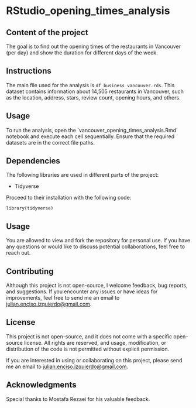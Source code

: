 # RStudio_opening_times_analysis

## Content of the project
The goal is to find out the opening times of the restaurants in Vancouver (per day) and show the duration for different days of the week.

## Instructions
The main file used for the analysis is `df_business_vancouver.rds`. This dataset contains information about 14,505 restaurants in Vancouver, such as the location, address, stars, review count, opening hours, and others.

## Usage
To run the analysis, open the ´vancouver_opening_times_analysis.Rmd´ notebook and execute each cell sequentially. Ensure that the required datasets are in the correct file paths.

## Dependencies
The following libraries are used in different parts of the project:

- Tidyverse

Proceed to their installation with the following code:
```
library(tidyverse)
```

## Usage
You are allowed to view and fork the repository for personal use. If you have any questions or would like to discuss potential collaborations, feel free to reach out.

## Contributing
Although this project is not open-source, I welcome feedback, bug reports, and suggestions. If you encounter any issues or have ideas for improvements, feel free to send me an email to julian.enciso.izquierdo@gmail.com.

## License
This project is not open-source, and it does not come with a specific open-source license. All rights are reserved, and usage, modification, or distribution of the code is not permitted without explicit permission.

If you are interested in using or collaborating on this project, please send me an email to julian.enciso.izquierdo@gmail.com.

## Acknowledgments
Special thanks to Mostafa Rezaei for his valuable feedback.
